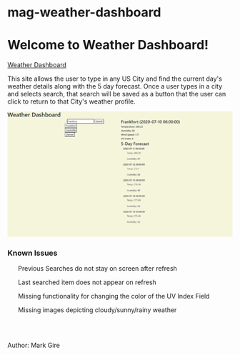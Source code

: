 # mag-weather-dashboard

<h1>Welcome to Weather Dashboard!</h1>

[Weather Dashboard](https://magire01.github.io/mag-weather-dashboard/)

<p> This site allows the user to type in any US City and find the current day's weather details along with the 5 day forecast. Once a user types in a city and selects search, that search will be saved as a button that the user can click to return to that City's weather profile. </p>

![Main Screen](./Assets/weatherdash.png)


<h3> Known Issues </h3>
<ul> Previous Searches do not stay on screen after refresh</ul>
<ul> Last searched item does not appear on refresh </ul>
<ul> Missing functionality for changing the color of the UV Index Field </ul>
<ul> Missing images depicting cloudy/sunny/rainy weather </ul>
<br>
<br>
<p> Author: Mark Gire </p>